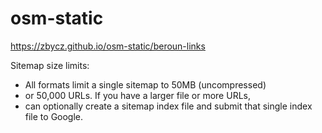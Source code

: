 # osm-static

https://zbycz.github.io/osm-static/beroun-links


Sitemap size limits: 
   - All formats limit a single sitemap to 50MB (uncompressed)
   - or 50,000 URLs. If you have a larger file or more URLs, 
   - can optionally create a sitemap index file and submit that single index file to Google.
